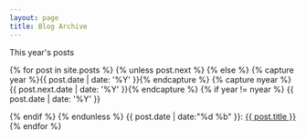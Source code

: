 ```yaml
---
layout: page
title: Blog Archive
---
```


This year's posts

{% for post in site.posts %} {% unless post.next %}
{% else %} {% capture year %}{{ post.date | date: '%Y' }}{% endcapture %} {% capture nyear %}{{ post.next.date | date: '%Y' }}{% endcapture %} {% if year != nyear %}
{{ post.date | date: '%Y' }}

{% endif %} {% endunless %}
{{ post.date | date:"%d %b" }}: <a href="{{ post.url }}">{{ post.title }}</a>
{% endfor %}